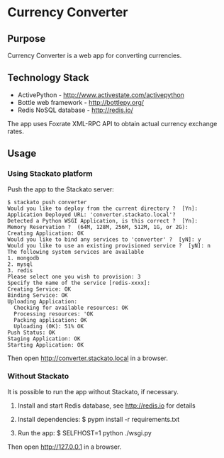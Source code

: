 # Currency Converter

## Purpose

Currency Converter is a web app for converting currencies. 

## Technology Stack

 * ActivePython - http://www.activestate.com/activepython
 * Bottle web framework - http://bottlepy.org/
 * Redis NoSQL database - http://redis.io/

The app uses Foxrate XML-RPC API to obtain actual currency
exchange rates.

## Usage

### Using Stackato platform

Push the app to the Stackato server:

    $ stackato push converter
    Would you like to deploy from the current directory ?  [Yn]:
    Application Deployed URL: 'converter.stackato.local'? 
    Detected a Python WSGI Application, is this correct ?  [Yn]:
    Memory Reservation ?  (64M, 128M, 256M, 512M, 1G, or 2G): 
    Creating Application: OK
    Would you like to bind any services to 'converter' ?  [yN]: y
    Would you like to use an existing provisioned service ?  [yN]: n
    The following system services are available
    1. mongodb
    2. mysql  
    3. redis  
    Please select one you wish to provision: 3
    Specify the name of the service [redis-xxxx]: 
    Creating Service: OK
    Binding Service: OK
    Uploading Application:
      Checking for available resources: OK
      Processing resources: 'OK
      Packing application: OK
      Uploading (0K): 51% OK
    Push Status: OK
    Staging Application: OK
    Starting Application: OK

Then open http://converter.stackato.local in a browser.

### Without Stackato

It is possible to run the app without Stackato, if necessary.

 1. Install and start Redis database, see http://redis.io for details

 1. Install dependencies:
    $ pypm install -r requirements.txt
 
 2. Run the app:
    $ SELFHOST=1 python ./wsgi.py
    
Then open http://127.0.0.1 in a browser.


